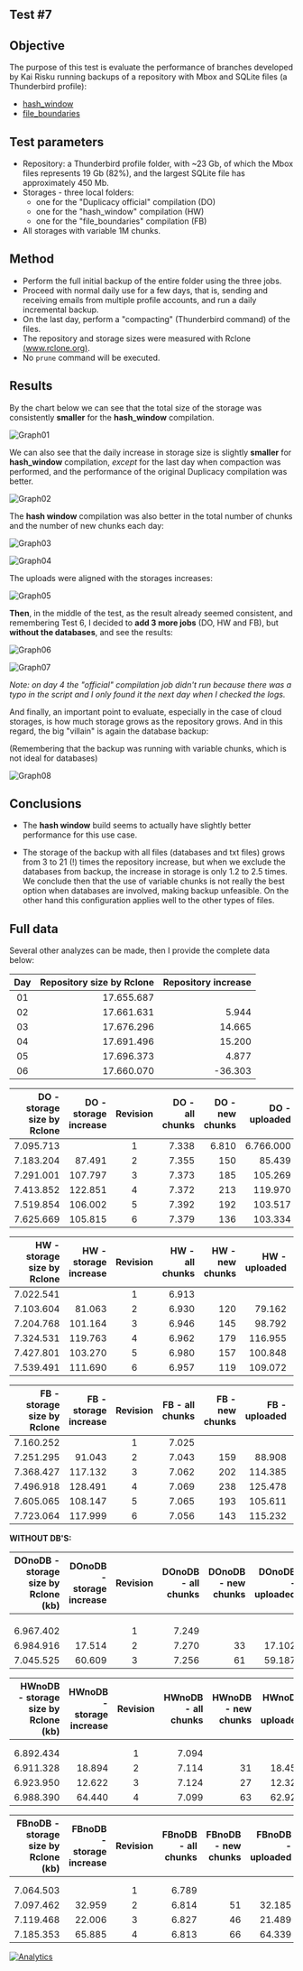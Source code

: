 ## Test #7

## Objective

The purpose of this test is evaluate the performance of branches developed by Kai Risku running backups of a repository with Mbox and SQLite files (a Thunderbird profile):

* [hash_window](https://github.com/kairisku/duplicacy/tree/hash_window)
* [file_boundaries](https://github.com/kairisku/duplicacy/tree/file_boundaries)

## Test parameters

* Repository: a Thunderbird profile folder, with ~23 Gb, of which the Mbox files represents 19 Gb (82%), and the largest SQLite file has approximately 450 Mb.
* Storages - three local folders:
	* one for the "Duplicacy official" compilation (DO)
	* one for the "hash_window" compilation (HW)
	* one for the "file_boundaries" compilation (FB)
* All storages with variable 1M chunks.
	
## Method

* Perform the full initial backup of the entire folder using the three jobs.
* Proceed with normal daily use for a few days, that is, sending and receiving emails from multiple profile accounts, and run a daily incremental backup.
* On the last day, perform a "compacting" (Thunderbird command) of the files.
* The repository and storage sizes were measured with Rclone [(www.rclone.org)](http://www.rclone.org).
* No ```prune``` command will be executed.

## Results

By the chart below we can see that the total size of the storage was consistently **smaller** for the **hash_window** compilation.

![Graph01][1]

We can also see that the daily increase in storage size is slightly **smaller** for **hash_window** compilation, *except* for the last day when compaction was performed, and the performance of the original Duplicacy compilation was better.

![Graph02][2]

The **hash window** compilation was also better in the total number of chunks and the number of new chunks each day:

![Graph03][3]

![Graph04][4]

The uploads were aligned with the storages increases:

![Graph05][5]

**Then**, in the middle of the test, as the result already seemed consistent, and remembering Test 6, I decided to **add 3 more jobs** (DO, HW and FB), but **without the databases**, and see the results:

![Graph06][6]

![Graph07][7]

*Note: on day 4 the "official" compilation job didn't run because there was a typo in the script and I only found it the next day when I checked the logs.*


And finally, an important point to evaluate, especially in the case of cloud storages, is how much storage grows as the repository grows. And in this regard, the big "villain" is again the database backup:
 
(Remembering that the backup was running with variable chunks, which is not ideal for databases)

![Graph08][8]

## Conclusions

* The **hash window** build seems to actually have slightly better performance for this use case.

* The storage of the backup with all files (databases and txt files) grows from 3 to 21 (!) times the repository increase, but when we exclude the databases from backup, the increase in storage is only 1.2 to 2.5 times. We conclude then that the use of variable chunks is not really the best option when databases are involved, making backup unfeasible. On the other hand this configuration applies well to the other types of files.

## 

  [1]: https://raw.githubusercontent.com/TowerBR/backup_software_testing/master/images/test07/graph01.png
  [2]: https://raw.githubusercontent.com/TowerBR/backup_software_testing/master/images/test07/graph02.png
  [3]: https://raw.githubusercontent.com/TowerBR/backup_software_testing/master/images/test07/graph03.png  
  [4]: https://raw.githubusercontent.com/TowerBR/backup_software_testing/master/images/test07/graph04.png  
  [5]: https://raw.githubusercontent.com/TowerBR/backup_software_testing/master/images/test07/graph05.png  
  [6]: https://raw.githubusercontent.com/TowerBR/backup_software_testing/master/images/test07/graph06.png    
  [7]: https://raw.githubusercontent.com/TowerBR/backup_software_testing/master/images/test07/graph07.png   
  [8]: https://raw.githubusercontent.com/TowerBR/backup_software_testing/master/images/test07/graph08.png     

  ## Full data

Several other analyzes can be made, then I provide the complete data below:

| Day | Repository   size     by Rclone | Repository   increase |
|:---:|--------------------------------:|----------------------:|
|  01 |                      17.655.687 |                       |
|  02 |                      17.661.631 |                 5.944 |
|  03 |                      17.676.296 |                14.665 |
|  04 |                      17.691.496 |                15.200 |
|  05 |                      17.696.373 |                 4.877 |
|  06 |                      17.660.070 |               -36.303 |

| DO - storage size by Rclone | DO - storage increase | Revision | DO - all chunks | DO - new chunks | DO - uploaded | backup time |
|----------------------------:|----------------------:|:--------:|----------------:|----------------:|--------------:|:-----------:|
|                   7.095.713 |                       |     1    |           7.338 |           6.810 |     6.766.000 |    10:52    |
|                   7.183.204 |                87.491 |     2    |           7.355 |             150 |        85.439 |    00:39    |
|                   7.291.001 |               107.797 |     3    |           7.373 |             185 |       105.269 |    01:05    |
|                   7.413.852 |               122.851 |     4    |           7.372 |             213 |       119.970 |    00:42    |
|                   7.519.854 |               106.002 |     5    |           7.392 |             192 |       103.517 |    00:39    |
|                   7.625.669 |               105.815 |     6    |           7.379 |             136 |       103.334 |    00:53    |

| HW - storage size by Rclone | HW - storage increase | Revision | HW - all chunks | HW - new chunks | HW - uploaded | backup time |
|----------------------------:|----------------------:|:--------:|----------------:|----------------:|--------------:|:-----------:|
|                   7.022.541 |                       | 1        |           6.913 |                 |               |    08:02    |
|                   7.103.604 |                81.063 |     2    |           6.930 |             120 |        79.162 |    00:13    |
|                   7.204.768 |               101.164 |     3    |           6.946 |             145 |        98.792 |    00:34    |
|                   7.324.531 |               119.763 |     4    |           6.962 |             179 |       116.955 |    00:26    |
|                   7.427.801 |               103.270 |     5    |           6.980 |             157 |       100.848 |    00:16    |
|                   7.539.491 |               111.690 |     6    |           6.957 |             119 |       109.072 |    00:12    |

| FB - storage size by Rclone | FB - storage increase | Revision | FB - all chunks | FB - new chunks | FB - uploaded | backup time |
|----------------------------:|----------------------:|:--------:|----------------:|----------------:|--------------:|:-----------:|
|                   7.160.252 |                       |     1    |           7.025 |                 |               |    33:49    |
|                   7.251.295 |                91.043 |     2    |           7.043 |             159 |        88.908 |    00:08    |
|                   7.368.427 |               117.132 |     3    |           7.062 |             202 |       114.385 |    00:33    |
|                   7.496.918 |               128.491 |     4    |           7.069 |             238 |       125.478 |    00:45    |
|                   7.605.065 |               108.147 |     5    |           7.065 |             193 |       105.611 |    00:25    |
|                   7.723.064 |               117.999 |     6    |           7.056 |             143 |       115.232 |    00:23    |


**WITHOUT DB'S:**

| DOnoDB - storage size by   Rclone     (kb) | DOnoDB - storage increase | Revision | DOnoDB - all chunks | DOnoDB - new chunks | DOnoDB - uploaded | backup time |
|-------------------------------------------:|--------------------------:|:--------:|--------------------:|--------------------:|------------------:|:-----------:|
|                                            |                           |          |                     |                     |                   |             |
|                                            |                           |          |                     |                     |                   |             |
|                                            |                           |          |                     |                     |                   |             |
|                                  6.967.402 |                           |     1    |               7.249 |                     |                   |    09:56    |
|                                  6.984.916 |                    17.514 |     2    |               7.270 |                  33 |            17.102 |    00:07    |
|                                  7.045.525 |                    60.609 |     3    |               7.256 |                  61 |            59.187 |    00:06    |

| HWnoDB - storage size by   Rclone     (kb) | HWnoDB - storage increase | Revision | HWnoDB - all chunks | HWnoDB - new chunks | HWnoDB - uploaded | backup time |
|-------------------------------------------:|--------------------------:|:--------:|--------------------:|--------------------:|------------------:|:-----------:|
|                                            |                           |          |                     |                     |                   |             |
|                                            |                           |          |                     |                     |                   |             |
|                                  6.892.434 |                           |     1    |               7.094 |                     |                   |    25:55    |
|                                  6.911.328 |                    18.894 |     2    |               7.114 |                  31 |            18.451 |    00:13    |
|                                  6.923.950 |                    12.622 |     3    |               7.124 |                  27 |            12.325 |    00:06    |
|                                  6.988.390 |                    64.440 |     4    |               7.099 |                  63 |            62.928 |    00:05    |

| FBnoDB - storage size by   Rclone     (kb) | FBnoDB - storage increase | Revision | FBnoDB - all chunks | FBnoDB - new chunks | FBnoDB - uploaded | backup time |
|-------------------------------------------:|--------------------------:|:--------:|--------------------:|--------------------:|------------------:|:-----------:|
|                                            |                           |          |                     |                     |                   |             |
|                                            |                           |          |                     |                     |                   |             |
|                                  7.064.503 |                           |     1    |               6.789 |                     |                   |             |
|                                  7.097.462 |                    32.959 |     2    |               6.814 |                  51 |            32.185 |    00:07    |
|                                  7.119.468 |                    22.006 |     3    |               6.827 |                  46 |            21.489 |    00:06    |
|                                  7.185.353 |                    65.885 |     4    |               6.813 |                  66 |            64.339 |    00:05    |



  
  
[![Analytics](https://ga-beacon.appspot.com/UA-113708097-1/test_07?pixel)](https://github.com/igrigorik/ga-beacon)
